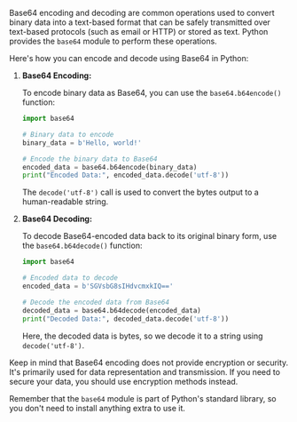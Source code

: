 Base64 encoding and decoding are common operations used to convert binary data into a text-based format that can be safely transmitted over text-based protocols (such as email or HTTP) or stored as text. Python provides the `base64` module to perform these operations.

Here's how you can encode and decode using Base64 in Python:

1. **Base64 Encoding:**

   To encode binary data as Base64, you can use the `base64.b64encode()` function:

   ```python
   import base64

   # Binary data to encode
   binary_data = b'Hello, world!'

   # Encode the binary data to Base64
   encoded_data = base64.b64encode(binary_data)
   print("Encoded Data:", encoded_data.decode('utf-8'))
   ```

   The `decode('utf-8')` call is used to convert the bytes output to a human-readable string.

2. **Base64 Decoding:**

   To decode Base64-encoded data back to its original binary form, use the `base64.b64decode()` function:

   ```python
   import base64

   # Encoded data to decode
   encoded_data = b'SGVsbG8sIHdvcmxkIQ=='

   # Decode the encoded data from Base64
   decoded_data = base64.b64decode(encoded_data)
   print("Decoded Data:", decoded_data.decode('utf-8'))
   ```

   Here, the decoded data is bytes, so we decode it to a string using `decode('utf-8')`.

Keep in mind that Base64 encoding does not provide encryption or security. It's primarily used for data representation and transmission. If you need to secure your data, you should use encryption methods instead.

Remember that the `base64` module is part of Python's standard library, so you don't need to install anything extra to use it.
